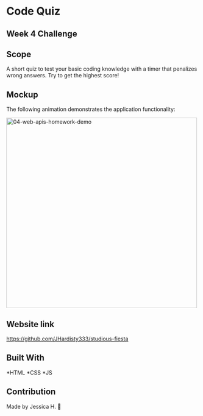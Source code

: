 # Code Quiz
## Week 4 Challenge

## Scope
A short quiz to test your basic coding knowledge with a timer that penalizes wrong answers. Try to get the highest score!

## Mockup 
The following animation demonstrates the application functionality:

<img width="500" alt="04-web-apis-homework-demo" src="https://user-images.githubusercontent.com/82549162/132150320-6c56f214-12d0-4407-995e-494315454635.gif">

## Website link 

https://github.com/JHardisty333/studious-fiesta


## Built With
*HTML *CSS *JS

## Contribution
Made by Jessica H. 🖤
